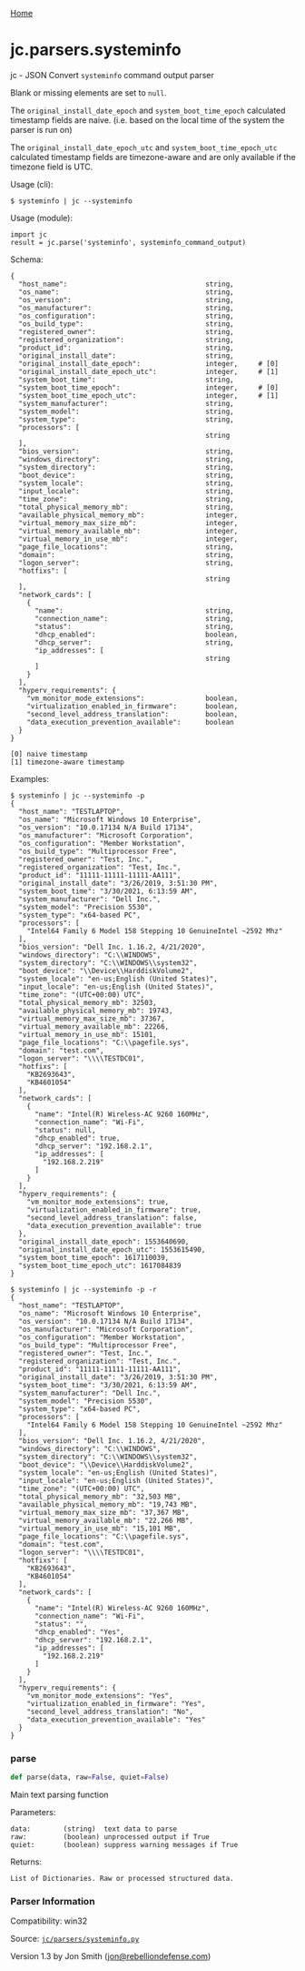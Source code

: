 [Home](https://kellyjonbrazil.github.io/jc/)
<a id="jc.parsers.systeminfo"></a>

# jc.parsers.systeminfo

jc - JSON Convert `systeminfo` command output parser

Blank or missing elements are set to `null`.

The `original_install_date_epoch` and `system_boot_time_epoch` calculated
timestamp fields are naive. (i.e. based on the local time of the system the
parser is run on)

The `original_install_date_epoch_utc` and `system_boot_time_epoch_utc`
calculated timestamp fields are timezone-aware and are only available if
the timezone field is UTC.

Usage (cli):

    $ systeminfo | jc --systeminfo

Usage (module):

    import jc
    result = jc.parse('systeminfo', systeminfo_command_output)

Schema:

    {
      "host_name":                                  string,
      "os_name":                                    string,
      "os_version":                                 string,
      "os_manufacturer":                            string,
      "os_configuration":                           string,
      "os_build_type":                              string,
      "registered_owner":                           string,
      "registered_organization":                    string,
      "product_id":                                 string,
      "original_install_date":                      string,
      "original_install_date_epoch":                integer,     # [0]
      "original_install_date_epoch_utc":            integer,     # [1]
      "system_boot_time":                           string,
      "system_boot_time_epoch":                     integer,     # [0]
      "system_boot_time_epoch_utc":                 integer,     # [1]
      "system_manufacturer":                        string,
      "system_model":                               string,
      "system_type":                                string,
      "processors": [
                                                    string
      ],
      "bios_version":                               string,
      "windows_directory":                          string,
      "system_directory":                           string,
      "boot_device":                                string,
      "system_locale":                              string,
      "input_locale":                               string,
      "time_zone":                                  string,
      "total_physical_memory_mb":                   string,
      "available_physical_memory_mb":               integer,
      "virtual_memory_max_size_mb":                 integer,
      "virtual_memory_available_mb":                integer,
      "virtual_memory_in_use_mb":                   integer,
      "page_file_locations":                        string,
      "domain":                                     string,
      "logon_server":                               string,
      "hotfixs": [
                                                    string
      ],
      "network_cards": [
        {
          "name":                                   string,
          "connection_name":                        string,
          "status":                                 string,
          "dhcp_enabled":                           boolean,
          "dhcp_server":                            string,
          "ip_addresses": [
                                                    string
          ]
        }
      ],
      "hyperv_requirements": {
        "vm_monitor_mode_extensions":               boolean,
        "virtualization_enabled_in_firmware":       boolean,
        "second_level_address_translation":         boolean,
        "data_execution_prevention_available":      boolean
      }
    }

    [0] naive timestamp
    [1] timezone-aware timestamp

Examples:

    $ systeminfo | jc --systeminfo -p
    {
      "host_name": "TESTLAPTOP",
      "os_name": "Microsoft Windows 10 Enterprise",
      "os_version": "10.0.17134 N/A Build 17134",
      "os_manufacturer": "Microsoft Corporation",
      "os_configuration": "Member Workstation",
      "os_build_type": "Multiprocessor Free",
      "registered_owner": "Test, Inc.",
      "registered_organization": "Test, Inc.",
      "product_id": "11111-11111-11111-AA111",
      "original_install_date": "3/26/2019, 3:51:30 PM",
      "system_boot_time": "3/30/2021, 6:13:59 AM",
      "system_manufacturer": "Dell Inc.",
      "system_model": "Precision 5530",
      "system_type": "x64-based PC",
      "processors": [
        "Intel64 Family 6 Model 158 Stepping 10 GenuineIntel ~2592 Mhz"
      ],
      "bios_version": "Dell Inc. 1.16.2, 4/21/2020",
      "windows_directory": "C:\\WINDOWS",
      "system_directory": "C:\\WINDOWS\\system32",
      "boot_device": "\\Device\\HarddiskVolume2",
      "system_locale": "en-us;English (United States)",
      "input_locale": "en-us;English (United States)",
      "time_zone": "(UTC+00:00) UTC",
      "total_physical_memory_mb": 32503,
      "available_physical_memory_mb": 19743,
      "virtual_memory_max_size_mb": 37367,
      "virtual_memory_available_mb": 22266,
      "virtual_memory_in_use_mb": 15101,
      "page_file_locations": "C:\\pagefile.sys",
      "domain": "test.com",
      "logon_server": "\\\\TESTDC01",
      "hotfixs": [
        "KB2693643",
        "KB4601054"
      ],
      "network_cards": [
        {
          "name": "Intel(R) Wireless-AC 9260 160MHz",
          "connection_name": "Wi-Fi",
          "status": null,
          "dhcp_enabled": true,
          "dhcp_server": "192.168.2.1",
          "ip_addresses": [
            "192.168.2.219"
          ]
        }
      ],
      "hyperv_requirements": {
        "vm_monitor_mode_extensions": true,
        "virtualization_enabled_in_firmware": true,
        "second_level_address_translation": false,
        "data_execution_prevention_available": true
      },
      "original_install_date_epoch": 1553640690,
      "original_install_date_epoch_utc": 1553615490,
      "system_boot_time_epoch": 1617110039,
      "system_boot_time_epoch_utc": 1617084839
    }

    $ systeminfo | jc --systeminfo -p -r
    {
      "host_name": "TESTLAPTOP",
      "os_name": "Microsoft Windows 10 Enterprise",
      "os_version": "10.0.17134 N/A Build 17134",
      "os_manufacturer": "Microsoft Corporation",
      "os_configuration": "Member Workstation",
      "os_build_type": "Multiprocessor Free",
      "registered_owner": "Test, Inc.",
      "registered_organization": "Test, Inc.",
      "product_id": "11111-11111-11111-AA111",
      "original_install_date": "3/26/2019, 3:51:30 PM",
      "system_boot_time": "3/30/2021, 6:13:59 AM",
      "system_manufacturer": "Dell Inc.",
      "system_model": "Precision 5530",
      "system_type": "x64-based PC",
      "processors": [
        "Intel64 Family 6 Model 158 Stepping 10 GenuineIntel ~2592 Mhz"
      ],
      "bios_version": "Dell Inc. 1.16.2, 4/21/2020",
      "windows_directory": "C:\\WINDOWS",
      "system_directory": "C:\\WINDOWS\\system32",
      "boot_device": "\\Device\\HarddiskVolume2",
      "system_locale": "en-us;English (United States)",
      "input_locale": "en-us;English (United States)",
      "time_zone": "(UTC+00:00) UTC",
      "total_physical_memory_mb": "32,503 MB",
      "available_physical_memory_mb": "19,743 MB",
      "virtual_memory_max_size_mb": "37,367 MB",
      "virtual_memory_available_mb": "22,266 MB",
      "virtual_memory_in_use_mb": "15,101 MB",
      "page_file_locations": "C:\\pagefile.sys",
      "domain": "test.com",
      "logon_server": "\\\\TESTDC01",
      "hotfixs": [
        "KB2693643",
        "KB4601054"
      ],
      "network_cards": [
        {
          "name": "Intel(R) Wireless-AC 9260 160MHz",
          "connection_name": "Wi-Fi",
          "status": "",
          "dhcp_enabled": "Yes",
          "dhcp_server": "192.168.2.1",
          "ip_addresses": [
            "192.168.2.219"
          ]
        }
      ],
      "hyperv_requirements": {
        "vm_monitor_mode_extensions": "Yes",
        "virtualization_enabled_in_firmware": "Yes",
        "second_level_address_translation": "No",
        "data_execution_prevention_available": "Yes"
      }
    }

<a id="jc.parsers.systeminfo.parse"></a>

### parse

```python
def parse(data, raw=False, quiet=False)
```

Main text parsing function

Parameters:

    data:        (string)  text data to parse
    raw:         (boolean) unprocessed output if True
    quiet:       (boolean) suppress warning messages if True

Returns:

    List of Dictionaries. Raw or processed structured data.

### Parser Information
Compatibility:  win32

Source: [`jc/parsers/systeminfo.py`](https://github.com/kellyjonbrazil/jc/blob/master/jc/parsers/systeminfo.py)

Version 1.3 by Jon Smith (jon@rebelliondefense.com)
